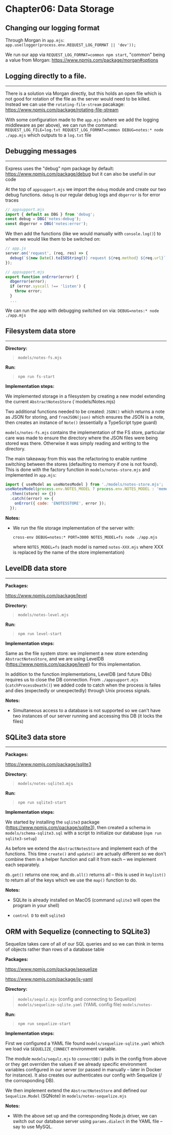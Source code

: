 # Chapter06: Data Storage

## Changing our logging format

Through Morgan in `app.mjs`: `app.use(logger(process.env.REQUEST_LOG_FORMAT || 'dev'));`

We run our app via `REQUEST_LOG_FORMAT=common npm start`, "common" being a value from Morgan: https://www.npmjs.com/package/morgan#options

## Logging directly to a file.

---

There is a solution via Morgan directly, but this holds an open file which is not good for rotation of the file as the server would need to be killed. Instead we can use the `rotating-file-stream` pacakage: https://www.npmjs.com/package/rotating-file-stream

With some configuration made to the `app.mjs` (where we add the logging middleware as per above), we can run the command: `REQUEST_LOG_FILE=log.txt REQUEST_LOG_FORMAT=common DEBUG=notes:* node ./app.mjs` which outputs to a `log.txt` file

## Debugging messages

---

Express uses the "debug" npm package by default: https://www.npmjs.com/package/debug but it can also be useful in our code

At the top of `appsupport.mjs` we import the `debug` module and create our two debug functions. `debug` is our regular debug logs and `dbgerror` is for error traces

```js
// appsupport.mjs
import { default as DBG } from 'debug';
const debug = DBG('notes:debug');
const dbgerror = DBG('notes:error');
```

We then add the functions (like we would manually with `console.log()`) to where we would like them to be switched on:

```js
// app.js
server.on('request', (req, res) => {
  debug(`${new Date().toISOString()} request ${req.method} ${req.url}`);
});
```

```js
// appsupport.mjs
export function onError(error) {
  dbgerror(error);
  if (error.syscall !== 'listen') {
    throw error;
  }
  ...
```

We can run the app with debugging switched on via: `DEBUG=notes:* node ./app.mjs`

## Filesystem data store

---

**Directory:**

> `models/notes-fs.mjs`

**Run:**

> `npm run fs-start`

**Implementation steps:**

We implemented storage in a filesystem by creating a new model extending the current `AbstractNotesStore` (`models/Notes.mjs)

Two additional functions needed to be created: `JSON()` which returns a note as JSON for storing, and `fromJSON(json)` which ensures the JSON is a note, then creates an instance of `Note()` (essentially a TypeScript type guard)

`models/notes-fs.mjs` contains the implementation of the FS store, particular care was made to ensure the directory where the JSON files were being stored was there. Otherwise it was simply reading and writing to the directory.

The main takeaway from this was the refactoring to enable runtime switching between the stores (defaulting to memory if one is not found). This is done with the factory function in `models/notes-store.mjs` and implemented in `app.mjs`:

```js
import { useModel as useNotesModel } from './models/notes-store.mjs';
useNotesModel(process.env.NOTES_MODEL ? process.env.NOTES_MODEL : 'memory')
  .then((store) => {})
  .catch((error) => {
    onError({ code: 'ENOTESSTORE', error });
  });
```

**Notes:**

- We run the file storage implementation of the server with:

  `cross-env DEBUG=notes:* PORT=3000 NOTES_MODEL=fs node ./app.mjs`

  where `NOTES_MODEL=fs` (each model is named `notes-XXX.mjs` where XXX is replaced by the name of the store implementation)

## LevelDB data store

---

**Packages:**

https://www.npmjs.com/package/level

**Directory:**

> `models/notes-level.mjs`

**Run:**

> `npm run level-start`

**Implementation steps:**

Same as the file system store: we implement a new store extending `AbstractNotesStore`, and we are using LevelDB (https://www.npmjs.com/package/level) for this implementation.

In addition to the function implementations, LevelDB (and future DBs) requires us to close the DB connection. From `./appsupport.mjs` (`catchProcessDeath()`) we added code to catch when the process is failes and dies (expectedly or unexpectedly) through Unix process signals.

**Notes:**

- Simultaneous access to a database is not supported so we can't have two instances of our server running and accessing this DB (it locks the files)

## SQLite3 data store

---

**Packages:**

https://www.npmjs.com/package/sqlite3

**Directory:**

> `models/notes-sqlite3.mjs`

**Run:**

> `npm run sqlite3-start`

**Implementation steps:**

We started by installing the `sqlite3` package (https://www.npmjs.com/package/sqlite3), then created a schema in `models/schema-sqlite3.sql` with a script to initialize our database (`npm run sqlite3-setup`)

As before we extend the `AbstractNotesStore` and implement each of the functions. This time `create()` and `update()` are actually different so we don't combine them in a helper function and call it from each – we implement each separately.

`db.get()` returns one row, and `db.all()` returns all – this is used in `keylist()` to return all of the keys which we use the `map()` function to do.

**Notes:**

- SQLite is already installed on MacOS (command `sqlite3` will open the program in your shell)

- `control D` to exit `sqlite3`

## ORM with Sequelize (connecting to SQLite3)

Sequelize takes care of all of our SQL queries and so we can think in terms of objects rather than rows of a database table

**Packages:**

https://www.npmjs.com/package/sequelize

https://www.npmjs.com/package/js-yaml

**Directory:**

> `models/sequlz.mjs` (config and connecting to Sequelize)
> `models/sequelize-sqlite.yaml` (YAML config file)
> `models/notes-`

**Run:**

> `npm run sequelize-start`

**Implementation steps:**

First we configured a YAML file found `models/sequelize-sqlite.yaml` which we load via `SEQUELIZE_CONNECT` environment variable.

The module `models/sequlz.mjs` to `connectDB()` pulls in the config from above or they get overriden the values if we already specific environment variables configured in our server (or passed in manually – later in Docker for instance). It also creates our authenticates our config with Sequelize (/ the corrosponding DB).

We then implement extend the `AbstractNotesStore` and defined our `Sequelize.Model` (SQNote) in `models/notes-sequelize.mjs`

**Notes:**

- With the above set up and the corresponding Node.js driver, we can switch out our database server using `params.dialect` in the YAML file – say to use MySQL.
